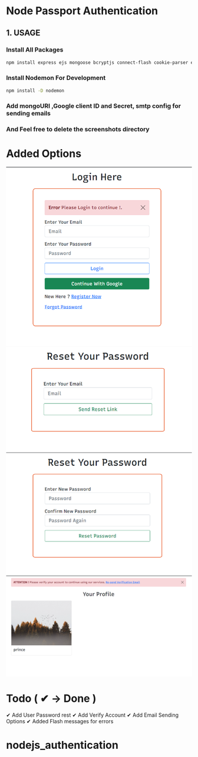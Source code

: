 # Node Passport Authentication

## 1. USAGE

### Install All Packages

```bash
npm install express ejs mongoose bcryptjs connect-flash cookie-parser express-session csurf memorystore passport passport-local passport-google-oauth20 nodemailer
```

### Install Nodemon For Development

```bash
npm install -D nodemon
```

### Add mongoURI ,Google client ID and Secret, smtp config for sending emails
### And Feel free to delete the screenshots directory

# Added Options

![Image1](screenshots/error_flash_on_accessing_unauthenticated_routes.png)
![Image2](screenshots/reset_password_added.png)
![Image3](screenshots/change_password_option.png)
![Image4](screenshots/alert_with_working_email_send.png)

# Todo ( ✔ -> Done )

✔ Add User Password rest
✔ Add Verify Account
✔ Add Email Sending Options
✔ Added Flash messages for errors


# nodejs_authentication
